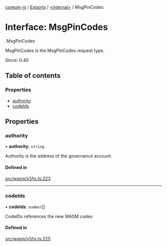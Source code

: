 [coreum-js](../README.md) / [Exports](../modules.md) / [<internal\>](../modules/internal_.md) / MsgPinCodes

# Interface: MsgPinCodes

[<internal>](../modules/internal_.md).MsgPinCodes

MsgPinCodes is the MsgPinCodes request type.

Since: 0.40

## Table of contents

### Properties

- [authority](internal_.MsgPinCodes.md#authority)
- [codeIds](internal_.MsgPinCodes.md#codeids)

## Properties

### authority

• **authority**: `string`

Authority is the address of the governance account.

#### Defined in

[src/wasm/v1/tx.ts:223](https://github.com/CooperFoundation/coreum-js/blob/e00873a/src/wasm/v1/tx.ts#L223)

___

### codeIds

• **codeIds**: `number`[]

CodeIDs references the new WASM codes

#### Defined in

[src/wasm/v1/tx.ts:225](https://github.com/CooperFoundation/coreum-js/blob/e00873a/src/wasm/v1/tx.ts#L225)
